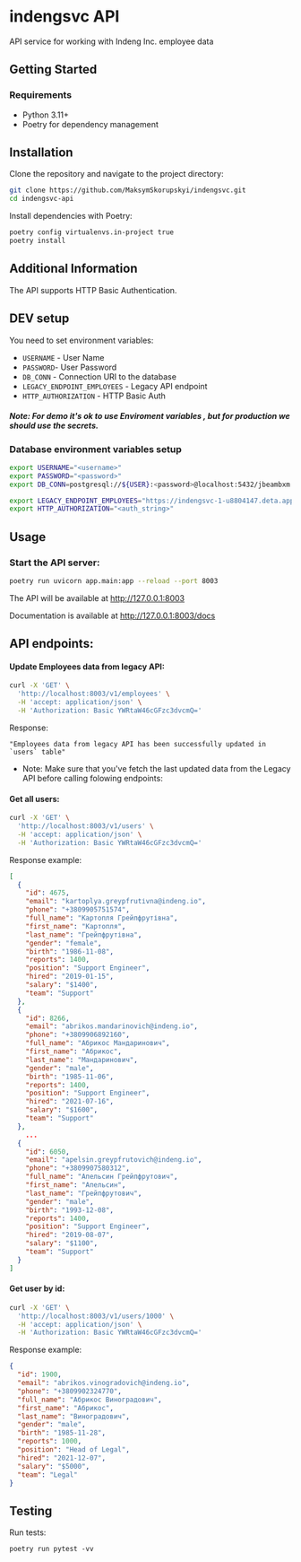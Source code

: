 # indengsvc API

API service for working with Indeng Inc. employee data

## Getting Started

### Requirements
- Python 3.11+
- Poetry for dependency management

## Installation

Clone the repository and navigate to the project directory:
```bash
git clone https://github.com/MaksymSkorupskyi/indengsvc.git
cd indengsvc-api
```

Install dependencies with Poetry:
```bash
poetry config virtualenvs.in-project true
poetry install
```

## Additional Information
The API supports HTTP Basic Authentication. 


## DEV setup

You need to set environment variables:
- `USERNAME` - User Name
- `PASSWORD`- User Password
- `DB_CONN` - Connection URI to the database 
- `LEGACY_ENDPOINT_EMPLOYEES` - Legacy API endpoint 
- `HTTP_AUTHORIZATION` - HTTP Basic Auth 
##### Note: For demo it's ok to use Enviroment variables , but for production we should use the secrets.

### Database environment variables setup
```bash
export USERNAME="<username>"
export PASSWORD="<password>"
export DB_CONN=postgresql://${USER}:<password>@localhost:5432/jbeambxm

export LEGACY_ENDPOINT_EMPLOYEES="https://indengsvc-1-u8804147.deta.app/employees"
export HTTP_AUTHORIZATION="<auth_string>"
```


## Usage

### Start the API server:
```bash
poetry run uvicorn app.main:app --reload --port 8003
```
The API will be available at http://127.0.0.1:8003

Documentation is available at http://127.0.0.1:8003/docs

## API endpoints:

#### Update Employees data from legacy API:
```bash
curl -X 'GET' \
  'http://localhost:8003/v1/employees' \
  -H 'accept: application/json' \
  -H 'Authorization: Basic YWRtaW46cGFzc3dvcmQ='
```
Response:
```text
"Employees data from legacy API has been successfully updated in `users` table"
```
* Note: 
Make sure that you've fetch the last updated data from the Legacy API before calling 
folowing endpoints:

#### Get all users:
```bash
curl -X 'GET' \
  'http://localhost:8003/v1/users' \
  -H 'accept: application/json' \
  -H 'Authorization: Basic YWRtaW46cGFzc3dvcmQ='
```
Response example:
```json
[
  {
    "id": 4675,
    "email": "kartoplya.greypfrutіvna@indeng.io",
    "phone": "+3809905751574",
    "full_name": "Картопля Грейпфрутівна",
    "first_name": "Картопля",
    "last_name": "Грейпфрутівна",
    "gender": "female",
    "birth": "1986-11-08",
    "reports": 1400,
    "position": "Support Engineer",
    "hired": "2019-01-15",
    "salary": "$1400",
    "team": "Support"
  },
  {
    "id": 8266,
    "email": "abrikos.mandarinovich@indeng.io",
    "phone": "+3809906892160",
    "full_name": "Абрикос Мандаринович",
    "first_name": "Абрикос",
    "last_name": "Мандаринович",
    "gender": "male",
    "birth": "1985-11-06",
    "reports": 1400,
    "position": "Support Engineer",
    "hired": "2021-07-16",
    "salary": "$1600",
    "team": "Support"
  },
    ...
  {
    "id": 6050,
    "email": "apelsin.greypfrutovich@indeng.io",
    "phone": "+3809907580312",
    "full_name": "Апельсин Грейпфрутович",
    "first_name": "Апельсин",
    "last_name": "Грейпфрутович",
    "gender": "male",
    "birth": "1993-12-08",
    "reports": 1400,
    "position": "Support Engineer",
    "hired": "2019-08-07",
    "salary": "$1100",
    "team": "Support"
  }
]
```

#### Get user by id:
```bash
curl -X 'GET' \
  'http://localhost:8003/v1/users/1000' \
  -H 'accept: application/json' \
  -H 'Authorization: Basic YWRtaW46cGFzc3dvcmQ='
 ```
Response example:
```json
{
  "id": 1900,
  "email": "abrikos.vinogradovich@indeng.io",
  "phone": "+3809902324770",
  "full_name": "Абрикос Виноградович",
  "first_name": "Абрикос",
  "last_name": "Виноградович",
  "gender": "male",
  "birth": "1985-11-28",
  "reports": 1000,
  "position": "Head of Legal",
  "hired": "2021-12-07",
  "salary": "$5000",
  "team": "Legal"
}
```
## Testing
Run tests:
```
poetry run pytest -vv
```
